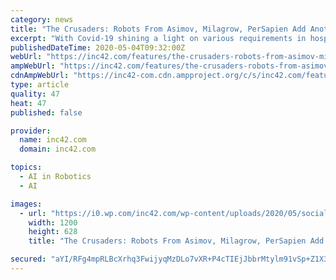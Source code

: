 ```yaml
---
category: news
title: "The Crusaders: Robots From Asimov, Milagrow, PerSapien Add Another Dimension To Covid-19 Fight"
excerpt: "With Covid-19 shining a light on various requirements in hospitals and quarantine centres, robots have come to replace human cleaners as well."
publishedDateTime: 2020-05-04T09:32:00Z
webUrl: "https://inc42.com/features/the-crusaders-robots-from-asimov-milagrow-persapien-add-another-dimension-to-covid-19-fight/"
ampWebUrl: "https://inc42.com/features/the-crusaders-robots-from-asimov-milagrow-persapien-add-another-dimension-to-covid-19-fight/amp/"
cdnAmpWebUrl: "https://inc42-com.cdn.ampproject.org/c/s/inc42.com/features/the-crusaders-robots-from-asimov-milagrow-persapien-add-another-dimension-to-covid-19-fight/amp/"
type: article
quality: 47
heat: 47
published: false

provider:
  name: inc42.com
  domain: inc42.com

topics:
  - AI in Robotics
  - AI

images:
  - url: "https://i0.wp.com/inc42.com/wp-content/uploads/2020/05/social_robot.jpg?fit=1200%2C628&#038;ssl=1"
    width: 1200
    height: 628
    title: "The Crusaders: Robots From Asimov, Milagrow, PerSapien Add Another Dimension To Covid-19 Fight"

secured: "aYI/RFg4mpRLBcXrhq3FwijyqMzDLo7vXR+P4cTIEjJbbrMtylm91vSp+Z1X3JEpAtOmAYsinKKywdbqXKjOKW3as7SGcbcsZOY7Sr782rs3sCAwwKJ66/dlVm/Tyoa0k2lAUH/fJjSPZS2DWhu6sTinwZBjg1Usb607SFyD+aFfvXGCP16AMQKX++DU8mYZBqIRt81tT6pbStj9c79BIY6wGHJLbrJ9yV4zLdMG9KyLv/VlAf/9mjhteN3nxbTj3n6InVAASO6wNEDWIt+JdO0xMVN9/ISxeWF7L9jV/DUuVAG1qraN9lGMmTMvSqUf;ChLBUefTMFkxR8lO6N5ugA=="
---
```


